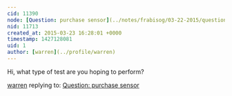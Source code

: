 ```yaml
---
cid: 11390
node: [Question: purchase sensor](../notes/frabisog/03-22-2015/question-purchase-sensor)
nid: 11713
created_at: 2015-03-23 16:28:01 +0000
timestamp: 1427128081
uid: 1
author: [warren](../profile/warren)
---
```


Hi, what type of test are you hoping to perform? 

[warren](../profile/warren) replying to: [Question: purchase sensor](../notes/frabisog/03-22-2015/question-purchase-sensor)

